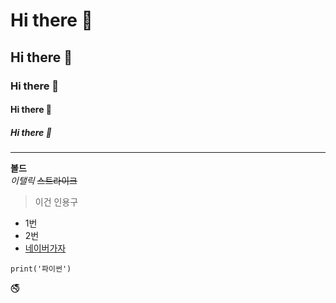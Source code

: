 # Hi there 👋
## Hi there 👋
### Hi there 👋
#### Hi there 👋
##### Hi there 👋

----
**볼드** <br>
*이탤릭*
~~스트라이크~~

> 이건 인용구

- 1번
- 2번
- [네이버가자](https://www.naver.com)

```
print('파이썬')
```

🚭
